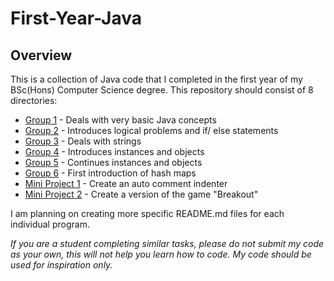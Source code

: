 # First-Year-Java
## Overview

This is a collection of Java code that I completed in the first year of my BSc(Hons) Computer Science degree. This repository should consist of 8 directories:
- [Group 1](https://github.com/Ammonation/First-Year-Java/tree/master/Group1) - Deals with very basic Java concepts
- [Group 2](https://github.com/Ammonation/First-Year-Java/tree/master/Group2) - Introduces logical problems and if/ else statements
- [Group 3](https://github.com/Ammonation/First-Year-Java/tree/master/Group3) - Deals with strings
- [Group 4](https://github.com/Ammonation/First-Year-Java/tree/master/Group4) - Introduces instances and objects
- [Group 5](https://github.com/Ammonation/First-Year-Java/tree/master/Group5) - Continues instances and objects
- [Group 6](https://github.com/Ammonation/First-Year-Java/tree/master/Group6) - First introduction of hash maps
- [Mini Project 1](https://github.com/Ammonation/First-Year-Java/tree/master/MiniProject1) - Create an auto comment indenter
- [Mini Project 2](https://github.com/Ammonation/First-Year-Java/tree/master/MMiniProject2/Game) - Create a version of the game "Breakout"

I am planning on creating more specific README.md files for each individual program.

*If you are a student completing similar tasks, please do not submit my code as your own, this will not help you learn how to code. My code should be used for inspiration only.*
